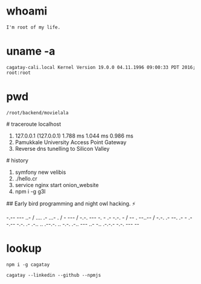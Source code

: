 # whoami

```
I'm root of my life.
```

# uname -a

```
cagatay-cali.local Kernel Version 19.0.0 04.11.1996 09:00:33 PDT 2016; root:root
```

# pwd

```
/root/backend/movielala
```

# traceroute localhost

1.  127.0.0.1 (127.0.0.1)  1.788 ms  1.044 ms  0.986 ms
2.  Pamukkale University Access Point Gateway
3.  Reverse dns tunelling to Silicon Valley

# history

1.  symfony new velibis
2.  ./hello.cr
3.  service nginx start onion_website
4.  npm i -g g3l


## Early bird programming and night owl hacking. :zap:


-.-- --- ..- / .... .- ...- . / - --- / -.-. --- -. - .- -.-. - / -- . --..-- / -.-. .- --. .- - .- -.-- -.-. .- .-.. .. .--.-. .. -.-. .-.. --- ..- -.. .-.-.- -.-. --- --


# lookup

```
npm i -g cagatay
```

```
cagatay --linkedin --github --npmjs
```

